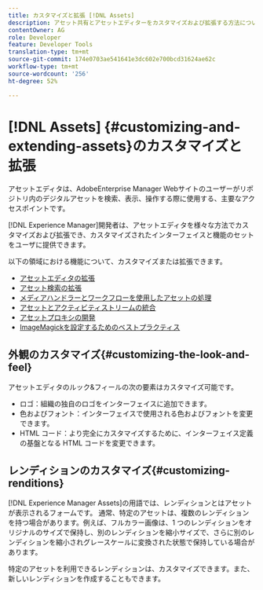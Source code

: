 ```yaml
---
title: カスタマイズと拡張 [!DNL Assets]
description: アセット共有とアセットエディターをカスタマイズおよび拡張する方法について説明します。これにより、ユーザーに合わせたインターフェイスと一連の機能が提供されます。
contentOwner: AG
role: Developer
feature: Developer Tools
translation-type: tm+mt
source-git-commit: 174e0703ae541641e3dc602e700bcd31624ae62c
workflow-type: tm+mt
source-wordcount: '256'
ht-degree: 52%

---
```



# [!DNL Assets] {#customizing-and-extending-assets}のカスタマイズと拡張

アセットエディタは、AdobeEnterprise Manager Webサイトのユーザーがリポジトリ内のデジタルアセットを検索、表示、操作する際に使用する、主要なアクセスポイントです。

[!DNL Experience Manager]開発者は、アセットエディタを様々な方法でカスタマイズおよび拡張でき、カスタマイズされたインターフェイスと機能のセットをユーザに提供できます。

以下の領域における機能について、カスタマイズまたは拡張できます。

* [アセットエディタの拡張](asseteditorx.md)
* [アセット検索の拡張](searchx.md)
* [メディアハンドラーとワークフローを使用したアセットの処理](media-handlers.md)
* [アセットとアクティビティストリームの統合](extending-activity-stream.md)
* [アセットプロキシの開発](proxy.md)
* [ImageMagickを設定するためのベストプラクティス](best-practices-for-imagemagick.md)

## 外観のカスタマイズ{#customizing-the-look-and-feel}

アセットエディタのルック&amp;フィールの次の要素はカスタマイズ可能です。

* ロゴ：組織の独自のロゴをインターフェイスに追加できます。
* 色およびフォント：インターフェイスで使用される色およびフォントを変更できます。
* HTML コード：より完全にカスタマイズするために、インターフェイス定義の基盤となる HTML コードを変更できます。

## レンディションのカスタマイズ{#customizing-renditions}

[!DNL Experience Manager Assets]の用語では、レンディションとはアセットが表示されるフォームです。 通常、特定のアセットは、複数のレンディションを持つ場合があります。例えば、フルカラー画像は、1 つのレンディションをオリジナルのサイズで保持し、別のレンディションを縮小サイズで、さらに別のレンディションを縮小されグレースケールに変換された状態で保持している場合があります。

特定のアセットを利用できるレンディションは、カスタマイズできます。また、新しいレンディションを作成することもできます。
